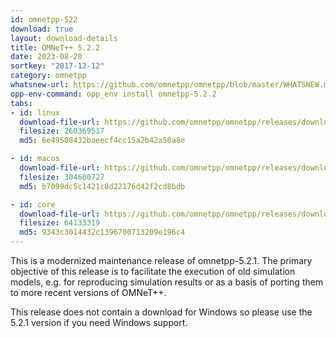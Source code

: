 ```yaml
---
id: omnetpp-522
download: true
layout: download-details
title: OMNeT++ 5.2.2
date: 2023-08-20
sortkey: "2017-12-12"
category: omnetpp
whatsnew-url: https://github.com/omnetpp/omnetpp/blob/master/WHATSNEW.md#omnet-522-august-2023
opp-env-command: opp_env install omnetpp-5.2.2
tabs:
- id: linux
  download-file-url: https://github.com/omnetpp/omnetpp/releases/download/omnetpp-5.2.2/omnetpp-5.2.2-src-linux.tgz
  filesize: 260369517
  md5: 6e49508432baeecf4cc15a2b42a50a8e

- id: macos
  download-file-url: https://github.com/omnetpp/omnetpp/releases/download/omnetpp-5.2.2/omnetpp-5.2.2-src-macosx.tgz
  filesize: 304600727
  md5: b7099dc5c1421c8d22176d42f2cd8bdb

- id: core
  download-file-url: https://github.com/omnetpp/omnetpp/releases/download/omnetpp-5.2.2/omnetpp-5.2.2-src-core.tgz
  filesize: 64133319
  md5: 9343c3014432c1396700713209e196c4
---
```


This is a modernized maintenance release of omnetpp-5.2.1. The primary objective of this release is to facilitate the execution of old simulation models, e.g. for reproducing simulation results or as a basis of porting them to more recent versions of OMNeT++.

This release does not contain a download for Windows so please use the 5.2.1 version if you need Windows support.
